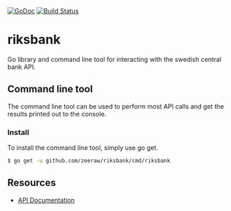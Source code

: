 [![GoDoc](https://godoc.org/github.com/zeeraw/riksbank?status.svg)](https://godoc.org/github.com/zeeraw/riksbank)
[![Build Status](https://travis-ci.org/zeeraw/riksbank.svg?branch=master)](https://travis-ci.org/zeeraw/riksbank)

# riksbank
Go library and command line tool for interacting with the swedish central bank API.

## Command line tool
The command line tool can be used to perform most API calls and get the results printed out to the console.

### Install
To install the command line tool, simply use go get.

```bash
$ go get -u github.com/zeeraw/riksbank/cmd/riksbank
```

## Resources
- [API Documentation](https://swea.riksbank.se/sweaWS/docs/api/index.htm)
